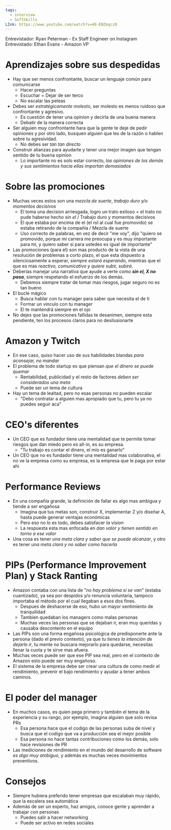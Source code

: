 ```yaml
---
tags:
  - interview
  - SoftSkills
LInk: https://www.youtube.com/watch?v=40-ENZmqcz0
---
```

Entrevistador: Ryan Peterman - Ex Staff Engineer on Instagram
Entrevistado: Ethan Evans - Amazon VP

# Aprendizajes sobre sus despedidas
- Hay que ser menos confrontante, buscar un lenguaje común para comunicarse
	- Hacer preguntas
	- Escuchar = Dejar de ser terco
	- No escalar las peleas
- Debes ser *estratégicamente molesto*, ser molesto es menos ruidoso que confrontante y agresivo.
	- Es cuestión de tener una opinion y decirla de una buena manera
	- Debatir de la manera correcta
- Ser alguien muy confrontante hara que la gente te deje de pedir opiniones y por otro lado, busquen alguien que les de la razón o hablen sobre tu agresividad.
	- No debes ser *tan tan directo*
- Construir alianzas para ayudarte y tener una mejor imagen que tengan sentido de tu buena opinion
	- Lo importante no es solo estar correcto, *las opiniones de los demás y sus sentimientos hacia ellas importan demasiados*

# Sobre las promociones
- Muchas veces estos son una *mezcla de suerte*, *trabajo duro* y/o *momentos decisivos*
	- El toma una decision arriesgada, logro un trato exitoso = el trato no pude haberse hecho *sin el* / Trabajo duro y momentos decisivos
	- El que estaba por encima de el (el rol al cual fue promovido) se estaba retirando de la compañía / Mezcla de suerte
	- Uso correcto de palabras, en vez de decir "me voy", dijo "quiero se promovido, porque mi carrera me preocupa y es muy importante para mi, y quiero saber si para ustedes es igual de importante" 
- Las promociones (para el) son mas producto de la vista de una resolución de problemas a corto plazo, el que esta dispuesto a silenciosamente a esperar, *siempre estará esperando*, mientras que el que es mas *reactivo, comunicativo y quiere subir, subirá*.
- Deberías manejar una narrativa que ayude a verte como ***sin el, X no pasa***, siempre respetando el esfuerzo de los demás.
	- Debemos siempre tratar de tomar mas riesgos, jugar seguro no es tan bueno
- El bucle mágico
	-  Busca hablar con tu manager para saber que necesita el de ti
	-  Formar un vinculo con tu manager
	- El te mantendrá siempre en el ojo
- No dejes que las promociones fallidas te desanimen, siempre esta pendiente, ten los procesos claros para no desilusionarte

# Amazon y Twitch
- En ese caso, quiso hacer uso de sus habilidades blandas *para aconsejar, no mandar*
- El problema de todo startup es que piensan *que el dinero se puede quemar*
	- Rentabilidad, publicidad y el resto de factores *deben ser considerados una meta*
	- Puede ser un tema de cultura
- Hay un tema de lealtad, pero no esas personas no pueden escalar
	- "Debo contratar a alguien mas apropiado que tu, pero tu ya no puedes seguir aca"

# CEO's diferentes
- Un CEO que es fundador tiene una mentalidad que te permite tomar riesgos que dan miedo pero es all-in, es su empresa.
	- "Tu trabajo es contar el dinero, el mío es ganarlo"
- Un CEO que no es fundador tiene una mentalidad mas colaborativa, el no ve la empresa como su empresa, es la empresa que le paga por estar ahi

# Performance Reviews
- En una compañía grande, la definición de fallar es algo mas ambigua y tiende a ser engañosa
	- Imagina que tus metas son, construir X, implementar Z y/o diseñar A, hasta puede generar ventajas económicas
	- Pero eso no lo es todo, debes satisfacer *la vision*
	- La respuesta esta mas enfocada en *dan valor y tienen sentido en torno a ese valor*
- Una cosa es tener *una meta clara y saber que se puede alcanzar*, y otro es tener *una meta clara y no saber como hacerla*

# PIPs (Performance Improvement Plan) y Stack Ranting
- Amazon contaba con una lista de "*no hay problema si se van*" (estaba cuantizado), ya sea por despidos y/o renuncia voluntaria, tampoco importaba el método por el cual llegaban a esos dos fines.
	- Despues de deshacerse de eso, hubo un mayor sentimiento de tranquilidad
	- Tambien quedaban los managers como malas personas
	- Muchas veces las personas que se dejaban ir, eran muy queridas y causaba descontento en el equipo
- Las PIPs son una forma engañosa psicológica de predisponerte ante la persona (dado el previo contexto), ya que *tu tienes la intención de dejarlo ir*, tu mente no buscara mejorarlo para quedarse, necesitas llenar la cuota y te sirve mas afuera.
- Muchas veces puede ser que ese PIP sea real, pero en el contexto de Amazon esto puede ser muy engañoso.
- El sistema de la empresa debe ser crear una cultura de como medir el rendimiento, prevenir el bajo rendimiento y ayudar a tener ambos caminos.

# El poder del manager
- En muchos casos, es quien pega primero y también el tema de la experiencia y su rango, por ejemplo, imagina alguien que solo revisa PRs
	- Esa persona hace que el codigo de las personas suba de nivel y busca que el codigo que va a producción sea el mejor posible
	- Esa persona no hace tantas contribuciones como los demás, solo hace revisiones de PR
- Las mediciones de rendimiento en el mundo del desarrollo de software *es algo muy ambiguo*, y además es muchas veces movimientos preventivos.

# Consejos
- Siempre hubiera preferido tener empresas que escalaban muy rápido, que la escalera sea automática
- Además de ser un experto, haz amigos, conoce gente y aprender a trabajar con personas
	- Puedes salir a hacer networking
	- Puede ser activo en redes sociales
